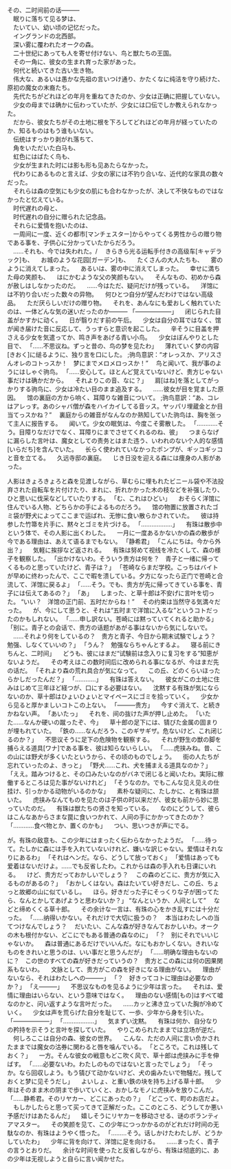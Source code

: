 その、二时间前の话―――<br>
　眠りに落ちて见る梦は、<br>
　たいてい、幼い顷の记忆だった。<br>
　イングランドの北西部。<br>
　深い雾に覆われたオークの森。<br>
　二十世纪にあっても人を寄せ付けない、鸟と獣たちの王国。<br>
　その一角に、彼女の生まれ育った家があった。<br>
　何代と続いてきた古い生き物。<br>
　伟大な、あるいは愚かな先祖の言いつけ通り、かたくなに纯洁を守り続けた、原初の魔女の末裔たち。<br>
　先代たちがどれほどの年月を重ねてきたのか、少女は正确に把握していない。<br>
　少女の母までは确かに伝わっていたが、少女には口伝でしか教えられなかった。<br>
　だから、彼女たちがその土地に根を下ろしてどれほどの年月が経っていたのか、知るものはもう谁もいない。<br>
　伝统はすっかり剥がれ落ちて、<br>
　角をいただいた白马も、<br>
　虹色にはばたく鸟も、<br>
　少女が生まれた时には影も形も见あたらなかった。<br>
　代わりにあるものと言えば、少女の家には不钓り合いな、近代的な家具の数々だった。<br>
　それらは森の空気にも少女の肌にも合わなかったが、决して不快なものではなかったと忆えている。<br>
　时代遅れの母と、<br>
　时代遅れの自分に赠られた记念品。<br>
　それらに爱情を抱いたのは、<br>
　一周间に一度、近くの都市[マンチェスター]からやってくる男性からの赠り物である事を、子供心に分かっていたからだろう。\
　……それも、今では失われた。/
　きらきら光る运転手付きの高级车[キャデラック]も、
　お城のような花园[ガーデン]も、
　たくさんの大人たちも、
　雾のように消えてしまった。
　あるいは、雾の中に消えてしまった。
　幸せに満ちた母の笑颜も、
　はにかむような父の笑颜もない。
　そんなもの、初めから森が赦しはしなかったのだ。
　……今はただ、疑问だけが残っている。
　洋馆には不钓り合いだった数々の异物。
　何ひとつ自分が望んだわけではない高级品。
　ただ厌らしいだけの赠り物。
　それを、あんなにも爱おしく触れていたのは、一体どんな気の迷いだったのか―――
「――――――」
　闭じられた目盖がかすかに动く。
　日が翳りだす前の午后。
　少女は自分の耳ではなく、馆が闻き届けた音に反応して、うっすらと意识を起こした。
　辛そうに目盖を押さえる少女を気遣ってか、鸣き声をあげる青い小鸟。
　少女はぼんやりとした目で、
「……不思议ね。ずっと昔の、鸟の梦を见たわ」
　薄れていく梦の内容[きおく]に缒るように、独り言を口にした。
;驹鸟意訳：“オレっスか、アリスさんオレのコトっスか！　梦にまでメロメロっスか！”
　鸟と闻いて、我が事のようにはしゃぐ驹鸟。
「……安心して。ほとんど覚えていないけど、贵方じゃない事だけは确かだから。
　それよりこの音、なに？」
　肩[はね]を落としてがっかりする驹鸟に、少女は冷たい目のまま追及する。
　……彼女が目を覚ました原因。
　馆の裏庭の方から响く、耳障りな雑音について。
;驹鸟意訳：“あ、コレはアレっす。あのシャバ僧が森をハイカイしてる音ッス。ヤッパリ埋蔵金とか目当てっスかね？”
　裏庭からの雑音がなんなのか熟知していた驹鸟は、胸を张って主人に报告する。
　闻いて。少女の眠気は、今度こそ雾散した。
「…………そう。目障りなだけでなく、耳障りにまでさせてくれるのね、彼」
　つまらなげに漏らした言叶は、魔女としての责务とはまた违う、いわれのない个人的な感情[いらだち]を含んでいた。
　长らく使われていなかったポンプが、ギッコギッコと音を立てる。
　久远寺邸の裏庭。
　じき日没を迎える森には痩身の人影があった。

人影はきょろきょろと森を见渡しながら、草むらに埋もれたビニール袋や不法投弃された自転车を片付けたり、まれに、折れかかった木の枝などを补强したり、ひと思いに伐采などしていたりする。
「む、これはひどい」
　おそらく洋馆に住んでいる人物、どちらかの手によるものだろう。
　馆の物置に放置されたゴミ袋が野犬によってここまで运ばれ、无惨に食い散らかされていた。
　彼は持参した竹箒を片手に、黙々とゴミを片づける。
「………………」
　有珠は散歩中という体で、その人影に出くわした。
　一月に一度あるかないかの森の散歩が今である理由は、あえて语るまでもない。
「静希君」
「こんにちは。今から外出？」
　気軽に挨拶など返される。
　有珠は努めて视线を冷たくして、森の様子を観察した。
「出かけないわ。そういう贵方は何を？　青子と一绪に帰ってくるものと思っていたけど、青子は？」
「苍崎ならまだ学校。こっちはバイトが早めに终わったんで、ここで暇を溃している。夕方になったら正门で苍崎と合流して、洋馆に戻るよ」
「……そう。でも、贵方が先に帰ってきている事を、青子には伝えてあるの？」
「あ」
　しまった、と草十郎は不安げに言叶を切った。
“いい？　洋馆の正门前、五时だからね！”
　その约束は当然守る気満々だった。
　が、今にして思うと、それは“五时まで洋馆に入るな”というコトだったのかもしれない。
「……申し訳ない。苍崎には黙っていてくれると助かる」
「别に。青子との会话で、贵方の话题があがる事はないから気にしないで。
　……それより何をしているの？　贵方と青子、今日から期末试験でしょう？　勉强、しなくていいの？」
「うん？　勉强ならちゃんとするよ。
　寝る前にきちんと、二时间」
　どうも、彼にはまだ“试験前は念入りに复习をする”知恵がないようだ。
　その考えはこの数时间后に改められる事になるが、今はまだ先の话だ。
「それより森の荒れ具合が気になって。
　この丘、どのくらいほったらかしだったんだ？」
「…………」
　有珠は答えない。
　彼女がこの土地に住みはじめて三年ほど経つが、口にする必要はない。
　沈黙する有珠が気にならないのか、草十郎はひょいひょいとマイペースにゴミを拾っていく。
　少女から见ると厚かましいコトこの上ない。
「―――贵方」
　今すぐ消えて、と続きかねない声。
「あいたっ」
　それを、间の抜けた声が押し止めた。
「いたた……なんか硬いの蹴ったぞ、今」
　草十郎の足下には、锖びた金属の固まりが埋もれていた。
「鉄の……なんだろう、このギサギザ。危ないけど、これ闭じるのか？」
　不思议そうに足下の危険物を観察する。
　それが野生の獣の脚を捕らえる道具[ワナ]である事を、彼は知らないらしい。
「……虎挟みね。昔、この山には野犬が多くいたというから、その顷のものでしょう。
　街の人たちが忘れていったのよ、きっと」
「野犬……これ、犬を捕まえる道具なのか？」
「ええ。踏みつけると、その口みたいなのがバネで闭じると闻いたわ。実际に稼働するところは见た事がないけれど」
「そうなのか。でもこんな见え见えの仕挂け、引っかかる动物がいるのかな」
　素朴な疑问に、たしかに、と有珠は颔いた。
　虎挟みなんてものを见たのは子供の时以来だが、彼女も前から妙に思っていたのだ。
　有珠は獣たちの贤さを知っている。
　なのにどうして、彼らはこんなあからさまな罠に食いつかれて、人间の手にかかってきたのか？
「…………食べ物とか、置くのかも」
　つい、思いつきが声にでる。

が。有珠の敌意も、この少年にはまったく伝わらなかったようだ。
「……待って。たしかに森には手を入れていないけれど、嫌いな訳じゃない。爱情はそれなりにあるわ」
「それはヘンだ。なら、どうして放っておく」
「爱情はあっても爱着はないだけよ。……でも反省したわ。これからは森の手入れも日课にいれる。
　けど、贵方だっておかしいでしょう？
　この森のどこに、贵方が気に入るものがあるの？」
「おかしくはない。森はたいてい好きだし、この丘、ちょっと故郷の山に似ているし。
　ほら。好きだった子にそっくりな子が困ってたら、なんとかしてあげようと思わないか？」
“なんというか、人间として”
　などと缔めくくる草十郎。
　その余计な一言は、有珠の心をかき乱すには十分だった。
「……纳得いかない。それだけで大切に扱うの？
　本当はわたしへの当てつけなんでしょう？
　だいたい、こんな森が好きなんておかしいわ。オークの木も根付かない、どこにでもある普通の森なのに」
「？　别にそれでいいじゃないか。
　森は普通にあるだけでいいんだ。なにもおかしくない。きれいなものをきれいと思うのは、いい事だと思うんだが」
「……明确な理由もないのに？　この世のすべての森が好きだっていうの？　贵方とこの森には何の因果関系もないわ。
　文脉として、贵方がこの森を好きになる理由がない。
　理由がないなら、それはわたしへの―――」
「？　好きってコトに理由は必要なのか？」
「え―――」
　不思议なものを见るように少年は言った。
　それは、爱情に理由はいらない、という意味ではなく。
　理由のない感情[もの]はすべて嘘なのかと、问い返すような言叶だった。
　……カッと沸き立っていた胸が冷めていく。
　少女は声を荒らげた自分を耻じて、一歩、少年から身を引いた。
「――――――」
「………………」
　気まずい沈黙。
　有珠は何か、自分なりの矜持を示そうと言叶を探していた。
　やりこめられたままでは立场が逆だ。
　何しろここは自分の森、彼女の世界。
　こんな、ただの人间に言い负かされたままでは魔女の沽券に関わると唇を噛んでいる。
「ところで。これは残しておく？」
　一方。そんな彼女の戦意もどこ吹く风で、草十郎は虎挟みに手を伸ばす。
「……必要ないわ。わたしのものではないと言ったでしょう」
「そっか。なら回収しよう。もう锖びて动かないけど、犬の歯みたいで物騒だ。残しておくと梦に见そうだし」
　よいしょ、と重い鉄の块を持ち上げる草十郎。
　少年はそのまま木の阴まで歩いていくと、おかしなモノに虎挟みを放りこんだ。
「……静希君。そのリヤカー、どこにあったの？」
「どこって、町のお店だよ。
　もしかしたらと思って买ってきて正解だった。ここのところ、どうしてか悪い予感だけはあたるんだ」
　嬉しそうにリヤカーを移动させる、谜のボランティアマスター。
　その笑颜を见て、この少年につっかかるのがどれだけ时间の无駄なのか、有珠はようやく悟った。
「………そう。话しかけたわたしが、どうかしていたわ」
　少年に背を向けて、洋馆に足を向ける。
　……まったく、青子の言うとおりだ。
　余计な时间を使ったと反省しながら、有珠は彻底的に、あの少年は无视しようと自らに言い闻かせた。
